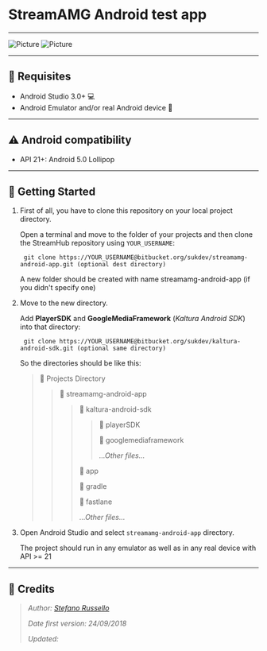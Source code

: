 # StreamAMG Android test app #
---

![Picture](http://mp.streamamg.com/start/img/streamuk-logo.png) ![Picture](http://files.softicons.com/download/computer-icons/android-smartphones-icons-by-abhi-aravind/png/128x128/Android%20Logo.png)


---
## :wrench: Requisites ##

* Android Studio 3.0+ :computer:
* Android Emulator and/or real Android device :iphone:


---
## :warning: Android compatibility ##

* API 21+: Android 5.0 Lollipop


---
## :checkered_flag: Getting Started ##

1. First of all, you have to clone this repository on your local project directory.

    Open a terminal and move to the folder of your projects and then clone the StreamHub repository using `YOUR_USERNAME`:

        git clone https://YOUR_USERNAME@bitbucket.org/sukdev/streamamg-android-app.git (optional dest directory)

    A new folder should be created with name streamamg-android-app (if you didn't specify one)

2. Move to the new directory.

    Add **PlayerSDK** and **GoogleMediaFramework** (_Kaltura Android SDK_) into that directory:

        git clone https://YOUR_USERNAME@bitbucket.org/sukdev/kaltura-android-sdk.git (optional same directory)

    So the directories should be like this:

    > :open_file_folder: Projects Directory
    > > :file_folder:  streamamg-android-app
    > > > :file_folder:  kaltura-android-sdk
    > > > > :file_folder:  playerSDK
    > > > >
    > > > > :file_folder:  googlemediaframework
    > > > >
    > > > > _...Other files..._
    > > >
    > > > :file_folder:  app
    > > >
    > > > :file_folder:  gradle
    > > >
    > > > :file_folder:  fastlane
    > > >
    > > > _...Other files..._


3. Open Android Studio and select `streamamg-android-app` directory.

    The project should run in any emulator as well as in any real device with API >= 21


---
## :pencil: Credits ##

> *Author: [Stefano Russello](mailto:stefano.russello@streamamg.com)*
>
> *Date first version: 24/09/2018*
>
> *Updated:*